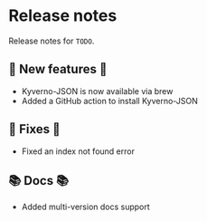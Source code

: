 # Release notes

Release notes for `TODO`.


<!--
## ‼️ Breaking changes ‼️

## ✨ UI changes ✨

## ⭐ Examples ⭐

## ⛵ Tutorials ⛵

## 🎸 Misc 🎸
-->

## 💫 New features 💫

- Kyverno-JSON is now available via brew
- Added a GitHub action to install Kyverno-JSON

## 🔧 Fixes 🔧

- Fixed an index not found error

## 📚 Docs 📚

- Added multi-version docs support
